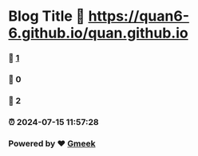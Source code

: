 # Blog Title :link: https://quan6-6.github.io/quan.github.io 
### :page_facing_up: [1](https://quan6-6.github.io/quan.github.io/tag.html) 
### :speech_balloon: 0 
### :hibiscus: 2 
### :alarm_clock: 2024-07-15 11:57:28 
### Powered by :heart: [Gmeek](https://github.com/Meekdai/Gmeek)
